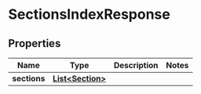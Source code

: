 

# SectionsIndexResponse

## Properties

Name | Type | Description | Notes
------------ | ------------- | ------------- | -------------
**sections** | [**List&lt;Section&gt;**](Section.md) |  | 



